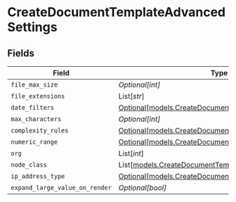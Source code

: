 # CreateDocumentTemplateAdvancedSettings


## Fields

| Field                                                                                                        | Type                                                                                                         | Required                                                                                                     | Description                                                                                                  |
| ------------------------------------------------------------------------------------------------------------ | ------------------------------------------------------------------------------------------------------------ | ------------------------------------------------------------------------------------------------------------ | ------------------------------------------------------------------------------------------------------------ |
| `file_max_size`                                                                                              | *Optional[int]*                                                                                              | :heavy_minus_sign:                                                                                           | N/A                                                                                                          |
| `file_extensions`                                                                                            | List[*str*]                                                                                                  | :heavy_minus_sign:                                                                                           | N/A                                                                                                          |
| `date_filters`                                                                                               | [Optional[models.CreateDocumentTemplateDateFilters]](../models/createdocumenttemplatedatefilters.md)         | :heavy_minus_sign:                                                                                           | N/A                                                                                                          |
| `max_characters`                                                                                             | *Optional[int]*                                                                                              | :heavy_minus_sign:                                                                                           | N/A                                                                                                          |
| `complexity_rules`                                                                                           | [Optional[models.CreateDocumentTemplateComplexityRules]](../models/createdocumenttemplatecomplexityrules.md) | :heavy_minus_sign:                                                                                           | N/A                                                                                                          |
| `numeric_range`                                                                                              | [Optional[models.CreateDocumentTemplateNumericRange]](../models/createdocumenttemplatenumericrange.md)       | :heavy_minus_sign:                                                                                           | N/A                                                                                                          |
| `org`                                                                                                        | List[*int*]                                                                                                  | :heavy_minus_sign:                                                                                           | N/A                                                                                                          |
| `node_class`                                                                                                 | List[[models.CreateDocumentTemplateNodeClass](../models/createdocumenttemplatenodeclass.md)]                 | :heavy_minus_sign:                                                                                           | N/A                                                                                                          |
| `ip_address_type`                                                                                            | [Optional[models.CreateDocumentTemplateIPAddressType]](../models/createdocumenttemplateipaddresstype.md)     | :heavy_minus_sign:                                                                                           | N/A                                                                                                          |
| `expand_large_value_on_render`                                                                               | *Optional[bool]*                                                                                             | :heavy_minus_sign:                                                                                           | N/A                                                                                                          |